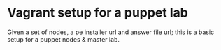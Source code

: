 # Vagrant setup for a puppet lab

Given a set of nodes, a pe installer url and answer file url; this is a basic setup for a puppet nodes & master lab.
